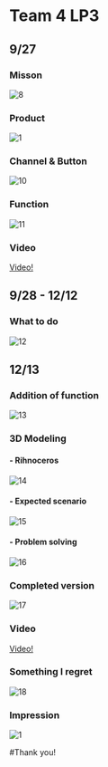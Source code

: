 # Team 4 LP3

## 9/27
### Misson

![8](https://user-images.githubusercontent.com/33916201/34049890-5d7714ae-e1fc-11e7-8cc7-0ff1ef8f9b47.png)
### Product

![1](https://user-images.githubusercontent.com/33916201/34049929-7aae47d6-e1fc-11e7-9c50-1369068ec6d9.jpg)
### Channel & Button

![10](https://user-images.githubusercontent.com/33916201/34050987-3de45ce2-e200-11e7-911f-6227d5f98b64.png)  
### Function

![11](https://user-images.githubusercontent.com/33916201/34052848-7becab00-e207-11e7-8090-95e0b5809da5.png)  
### Video

[Video!](https://www.youtube.com/watch?v=4GdbzMwT1fU)
## 9/28 - 12/12
### What to do

![12](https://user-images.githubusercontent.com/33916201/34051734-1054cd72-e203-11e7-85dc-6db64800d1a0.png)  

## 12/13
### Addition of function

![13](https://user-images.githubusercontent.com/33916201/34053439-34e79fa0-e20a-11e7-809e-dcc660d908c7.png)  
### 3D Modeling
#### - Rihnoceros

![14](https://user-images.githubusercontent.com/33916201/34054866-0b12305e-e210-11e7-8987-f3165da998a2.png)
#### - Expected scenario

![15](https://user-images.githubusercontent.com/33916201/34054143-f337bdbc-e20c-11e7-8f39-3da8fcc44c6d.png)  
#### - Problem solving

![16](https://user-images.githubusercontent.com/33916201/34054587-040c4cbe-e20f-11e7-8629-0345f3695c9a.png)  
### Completed version

![17](https://user-images.githubusercontent.com/33916201/34054960-7bbc6cfc-e210-11e7-82d6-8b2abcb9b998.png)  
### Video
[Video!](https://www.youtube.com/watch?v=SPyP14xOFWw)
### Something I regret

![18](https://user-images.githubusercontent.com/33916201/34055791-1ba13e98-e214-11e7-879e-1e4bc5b66f64.png)  
### Impression

![1](https://user-images.githubusercontent.com/33916201/34058180-63ab01d4-e21d-11e7-8ccc-d30c213fe48d.png)  

#Thank you! 
